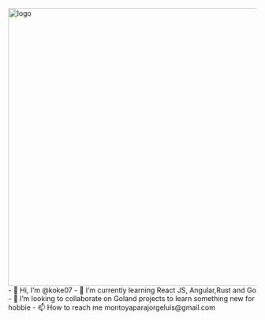 
<img width="564" alt="logo" src="https://user-images.githubusercontent.com/31372667/205667552-743ec693-dc5a-491f-a881-9e245045664d.png">
- 👋 Hi, I’m @koke07
- 🌱 I’m currently learning React JS, Angular,Rust and Go 
- 💞️ I’m looking to collaborate on Goland projects to learn something new for hobbie 
- 📫 How to reach me montoyaparajorgeluis@gmail.com



<!---
koke07/koke07 is a ✨ special ✨ repository because its `README.md` (this file) appears on your GitHub profile.
You can click the Preview link to take a look at your changes.
--->
